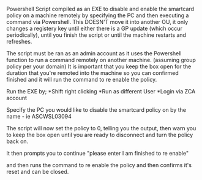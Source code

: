Powershell Script compiled as an EXE to  disable and enable the smartcard policy on a machine remotely by specifying the PC and then executing a command via Powershell.
This DOESN'T move it into another OU, it only changes a registery key until either there is a GP update (which occur periodically), until you finish the script or until the machine restarts and refreshes.

The script must be ran as an admin account as it uses the Powershell function to run a command remotely on another machine. 
(assuming group policy per your domain)
It is important that you keep the box open for the duration that you're remoted into the machine so you can confirmed finished and it will run the command to re enable the policy.

Run the EXE by;
*Shift right clicking
*Run as different User
*Login via ZCA account

Specify the PC you would like to disable the smartcard policy on by the name - ie ASCWSL03094


The script will now set the policy to 0, telling you the output, then warn you to keep the box open until you are ready to disconnect and turn the policy back on.


It then prompts you to continue "please enter I am finished to re enable"


and then runs the command to re enable the policy
and then confirms it's reset and can be closed.



